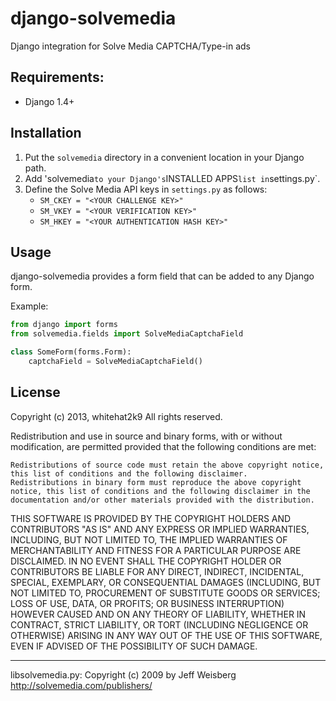 # django-solvemedia
Django integration for Solve Media CAPTCHA/Type-in ads

## Requirements:
* Django 1.4+

## Installation
1. Put the `solvemedia` directory in a convenient location in your Django path.
2. Add 'solvemedia` to your Django's `INSTALLED APPS` list in `settings.py`.
3. Define the Solve Media API keys in `settings.py` as follows:
    * `SM_CKEY = "<YOUR CHALLENGE KEY>"`
    * `SM_VKEY = "<YOUR VERIFICATION KEY>"`
    * `SM_HKEY = "<YOUR AUTHENTICATION HASH KEY>"`

## Usage
django-solvemedia provides a form field that can be added to any Django form.

Example:
```python
from django import forms
from solvemedia.fields import SolveMediaCaptchaField

class SomeForm(forms.Form):
    captchaField = SolveMediaCaptchaField()
```

## License
Copyright (c) 2013, whitehat2k9
All rights reserved.

Redistribution and use in source and binary forms, with or without modification, are permitted provided that the following conditions are met:

    Redistributions of source code must retain the above copyright notice, this list of conditions and the following disclaimer.
    Redistributions in binary form must reproduce the above copyright notice, this list of conditions and the following disclaimer in the documentation and/or other materials provided with the distribution.

THIS SOFTWARE IS PROVIDED BY THE COPYRIGHT HOLDERS AND CONTRIBUTORS "AS IS" AND ANY EXPRESS OR IMPLIED WARRANTIES, INCLUDING, BUT NOT LIMITED TO, THE IMPLIED WARRANTIES OF MERCHANTABILITY AND FITNESS FOR A PARTICULAR PURPOSE ARE DISCLAIMED. IN NO EVENT SHALL THE COPYRIGHT HOLDER OR CONTRIBUTORS BE LIABLE FOR ANY DIRECT, INDIRECT, INCIDENTAL, SPECIAL, EXEMPLARY, OR CONSEQUENTIAL DAMAGES (INCLUDING, BUT NOT LIMITED TO, PROCUREMENT OF SUBSTITUTE GOODS OR SERVICES; LOSS OF USE, DATA, OR PROFITS; OR BUSINESS INTERRUPTION) HOWEVER CAUSED AND ON ANY THEORY OF LIABILITY, WHETHER IN CONTRACT, STRICT LIABILITY, OR TORT (INCLUDING NEGLIGENCE OR OTHERWISE) ARISING IN ANY WAY OUT OF THE USE OF THIS SOFTWARE, EVEN IF ADVISED OF THE POSSIBILITY OF SUCH DAMAGE.

---
libsolvemedia.py: Copyright (c) 2009 by Jeff Weisberg
<http://solvemedia.com/publishers/>
